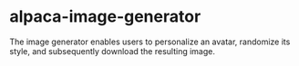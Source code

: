 # alpaca-image-generator
The image generator enables users to personalize an avatar, randomize its style, and subsequently download the resulting image.

